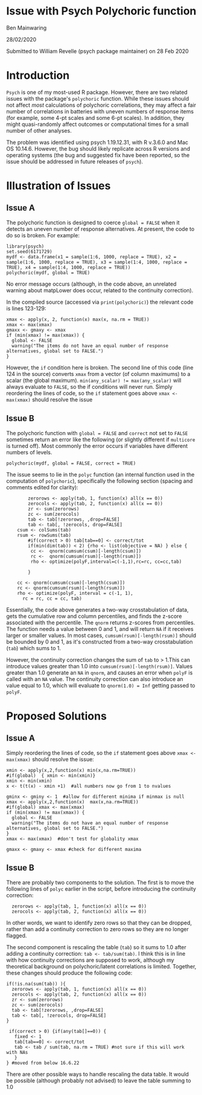 # Issue with Psych Polychoric function
Ben Mainwaring

28/02/2020

Submitted to William Revelle (psych package maintainer) on 28 Feb 2020

# Introduction

`Psych` is one of my most-used R package. However, there are two related issues with the package's `polychoric` function. While these issues should not affect *most* calculations of polychoric correlations, they may affect a fair number of correlations in batteries with uneven numbers of response items (for example, some 4-pt scales and some 6-pt scales). In addition, they might quasi-randomly affect outcomes or computational times for a small number of other analyses.

The problem was identified using psych 1.19.12.31, with R v.3.6.0 and Mac OS 10.14.6. However, the bug should likely replicate across R versions and operating systems (the bug and suggested fix have been reported, so the issue should be addressed in future releases of `psych`). 

# Illustration of Issues

## Issue A
The polychoric function is designed to coerce `global = FALSE` when it detects an uneven number of response alternatives. At present, the code to do so is broken. For example:

```{r}
library(psych)
set.seed(6171729)
mydf <- data.frame(x1 = sample(1:6, 1000, replace = TRUE), x2 = sample(1:6, 1000, replace = TRUE), x3 = sample(1:4, 1000, replace = TRUE), x4 = sample(1:4, 1000, replace = TRUE))
polychoric(mydf, global = TRUE)
```

No error message occurs (although, in the code above, an unrelated warning about matpLower does occur, related to the continuity correction).
 
In the compiled source (accessed via `print(polychoric)`) the relevant code is lines 123-129:
 
    xmax <- apply(x, 2, function(x) max(x, na.rm = TRUE))
    xmax <- max(xmax)
    gmaxx <- gmaxy <- xmax
    if (min(xmax) != max(xmax)) {
      global <- FALSE
      warning("The items do not have an equal number of response alternatives, global set to FALSE.")
    }
 
However, the `if` condition here is broken. The second line of this code (line 124 in the source) converts `xmax` from a vector (of column maximums) to a scalar (the global maximum). `min(any_scalar) != max(any_scalar)` will always evaluate to `FALSE`, so the if conditions will never run. Simply reordering the lines of code, so the `if` statement goes above `xmax <- max(xmax)` should resolve the issue 
 
## Issue B
The polychoric function with `global = FALSE` and `correct` not set to `FALSE` sometimes return an error like the following (or slightly different if `multicore` is turned off). Most commonly the error occurs if variables have different numbers of levels.

```{r, error = TRUE}
polychoric(mydf, global = FALSE, correct = TRUE)
```

The issue seems to lie in the `polyc` function (an internal function used in the computation of `polychoric`), specifically the following section (spacing and comments edited for clarity):

     	 	zerorows <- apply(tab, 1, function(x) all(x == 0))
    		zerocols <- apply(tab, 2, function(x) all(x == 0))
    		zr <- sum(zerorows)
    		zc <- sum(zerocols)
    		tab <- tab[!zerorows, ,drop=FALSE]  
    		tab <- tab[, !zerocols, drop=FALSE] 
        csum <- colSums(tab)
        rsum <- rowSums(tab)
        	#if(correct > 0) tab[tab==0] <- correct/tot
     		if(min(dim(tab)) < 2) {rho <- list(objective = NA) } else {
      	 	 cc <-  qnorm(cumsum(csum)[-length(csum)])
       		 rc <-  qnorm(cumsum(rsum)[-length(rsum)])
      	 	 rho <- optimize(polyF,interval=c(-1,1),rc=rc, cc=cc,tab)
      	 	
          	}

        cc <- qnorm(cumsum(csum)[-length(csum)])
        rc <- qnorm(cumsum(rsum)[-length(rsum)])
        rho <- optimize(polyF, interval = c(-1, 1), 
          rc = rc, cc = cc, tab)

Essentially, the code above generates a two-way crosstabulation of data, gets the cumulative row and column percentiles, and finds the z-score associated with the percentile. 
The `qnorm` returns z-scores from percentiles. The function needs a value between 0 and 1, and will return `NA` if it receives larger or smaller values. In most cases, `cumsum(rsum)[-length(rsum)]` should be bounded by 0 and 1, as it's constructed from a two-way crosstabulation (`tab`) which sums to 1. 
 
However, the continuity correction changes the sum of `tab` to > 1.This can introduce values greater than 1.0 into `cumsum(rsum)[-length(rsum)]`. Values greater than 1.0 generate an `NA` in `qnorm`, and causes an error when `polyF` is called with an `NA` value. The continuity correction can also introduce an value equal to 1.0, which will evaluate to `qnorm(1.0) = Inf` getting passed to `polyF`.

# Proposed Solutions

## Issue A

Simply reordering the lines of code, so the `if` statement goes above `xmax <- max(xmax)` should resolve the issue:

    xmin <- apply(x,2,function(x) min(x,na.rm=TRUE))
    #if(global)  { xmin <- min(xmin)} 
    xmin <- min(xmin)
    x <- t(t(x) - xmin +1)  #all numbers now go from 1 to nvalues
    
    gminx <- gminy <- 1  #allow for different minima if minmax is null
    xmax <- apply(x,2,function(x)  max(x,na.rm=TRUE))
    #if(global) xmax <- max(xmax)     
    if (min(xmax) != max(xmax)) {
      global <- FALSE
      warning("The items do not have an equal number of response alternatives, global set to FALSE.")
    }
    xmax <- max(xmax)  #don't test for globality xmax

    gmaxx <- gmaxy <- xmax #check for different maxima

## Issue B

There are probably two components to the solution. The first is to move the following lines of `polyc` earlier in the script, before introducing the continuity correction:
 
      zerorows <- apply(tab, 1, function(x) all(x == 0))
      zerocols <- apply(tab, 2, function(x) all(x == 0))
 
In other words, we want to identify zero rows so that they can be dropped, rather than add a continuity correction to zero rows so they are no longer flagged.

The second component is rescaling the table (`tab`) so it sums to 1.0 after adding a continuity correction: `tab <- tab/sum(tab)`. I think this is in line with how continuity corrections are supposed to work, although my theoretical background on polychoric/latent correlations is limited. Together, these changes should produce the following code:
 
     
    if(!is.na(sum(tab)) ){
      zerorows <- apply(tab, 1, function(x) all(x == 0))
      zerocols <- apply(tab, 2, function(x) all(x == 0))
      zr <- sum(zerorows)
      zc <- sum(zerocols)
      tab <- tab[!zerorows, ,drop=FALSE]  
      tab <- tab[, !zerocols, drop=FALSE] 
    }
    
     if(correct > 0) {if(any(tab[]==0)) {
       fixed <- 1
       tab[tab==0] <- correct/tot 
       tab <- tab / sum(tab, na.rm = TRUE) #not sure if this will work with NAs
       }
    } #moved from below 16.6.22
  
There are other possible ways to handle rescaling the data table. It would be possible (although probably not advised) to leave the table summing to 1.0
